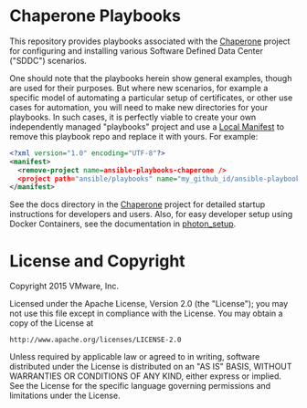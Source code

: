 # Chaperone Playbooks

This repository provides playbooks associated with the
[Chaperone](https://github.com/vmware/chaperone) project
for configuring and installing various Software Defined Data Center ("SDDC")
scenarios.

One should note that the playbooks herein show general examples, though are
used for their purposes. But where new scenarios, for example a specific
model of automating a particular setup of certificates, or other use cases
for automation, you will need to make new directories for your playbooks.
In such cases, it is perfectly viable to create your own independently
managed "playbooks" project and use a [Local Manifest](https://gerrit.googlesource.com/git-repo/+/master/docs/manifest-format.txt#335)
to remove this playbook repo and replace it with yours. For example:

```xml
<?xml version="1.0" encoding="UTF-8"?>
<manifest>
  <remove-project name=ansible-playbooks-chaperone />
  <project path="ansible/playbooks" name="my_github_id/ansible-playbooks-chaperone" remote="github"/>  
</manifest>
```

See the docs directory in the
[Chaperone](https://github.com/vmware/chaperone) project for detailed
startup instructions for developers and users. Also, for easy developer
setup using Docker Containers, see the documentation in
[photon_setup](chaperone-appc-devbox/photon_setup/README.md).

# License and Copyright
 
Copyright 2015 VMware, Inc.

Licensed under the Apache License, Version 2.0 (the "License");
you may not use this file except in compliance with the License.
You may obtain a copy of the License at

    http://www.apache.org/licenses/LICENSE-2.0

Unless required by applicable law or agreed to in writing, software
distributed under the License is distributed on an "AS IS" BASIS,
WITHOUT WARRANTIES OR CONDITIONS OF ANY KIND, either express or implied.
See the License for the specific language governing permissions and
limitations under the License.

